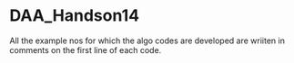# DAA_Handson14

All the example nos for which the algo codes are developed are wriiten in comments on the first line of each code.

